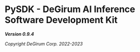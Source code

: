 # PySDK - DeGirum AI Inference Software Development Kit

***Version 0.9.4***

*Copyright DeGirum Corp. 2022-2023*
